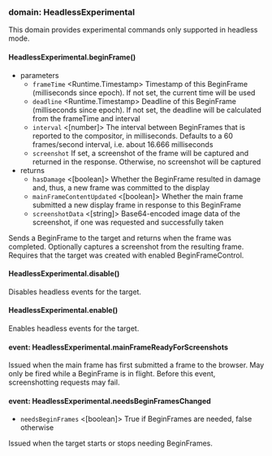 
### domain: HeadlessExperimental

This domain provides experimental commands only supported in headless mode.

#### HeadlessExperimental.beginFrame()
- parameters
  - `frameTime` <Runtime.Timestamp> Timestamp of this BeginFrame (milliseconds since epoch). If not set, the current time will
be used
  - `deadline` <Runtime.Timestamp> Deadline of this BeginFrame (milliseconds since epoch). If not set, the deadline will be
calculated from the frameTime and interval
  - `interval` <[number]> The interval between BeginFrames that is reported to the compositor, in milliseconds.
Defaults to a 60 frames/second interval, i.e. about 16.666 milliseconds
  - `screenshot` <ScreenshotParams> If set, a screenshot of the frame will be captured and returned in the response. Otherwise,
no screenshot will be captured
- returns
  - `hasDamage` <[boolean]> Whether the BeginFrame resulted in damage and, thus, a new frame was committed to the
display
  - `mainFrameContentUpdated` <[boolean]> Whether the main frame submitted a new display frame in response to this BeginFrame
  - `screenshotData` <[string]> Base64-encoded image data of the screenshot, if one was requested and successfully taken

Sends a BeginFrame to the target and returns when the frame was completed. Optionally captures a
screenshot from the resulting frame. Requires that the target was created with enabled
BeginFrameControl.

#### HeadlessExperimental.disable()

Disables headless events for the target.

#### HeadlessExperimental.enable()

Enables headless events for the target.

#### event: HeadlessExperimental.mainFrameReadyForScreenshots

Issued when the main frame has first submitted a frame to the browser. May only be fired while a
BeginFrame is in flight. Before this event, screenshotting requests may fail.

#### event: HeadlessExperimental.needsBeginFramesChanged
- `needsBeginFrames` <[boolean]> True if BeginFrames are needed, false otherwise

Issued when the target starts or stops needing BeginFrames.